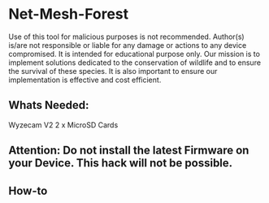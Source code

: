 # Net-Mesh-Forest

Use of this tool for malicious purposes is not recommended. Author(s) is/are not responsible or liable for any damage or actions to any device compromised. It is intended for educational purpose only.
Our mission is to implement solutions dedicated to the conservation of wildlife and to ensure the survival of these species. It is also important to ensure our implementation is effective and cost efficient. 

## Whats Needed:
Wyzecam V2
2 x MicroSD Cards

## Attention: Do not install the latest Firmware on your Device. This hack will not be possible.

## How-to

